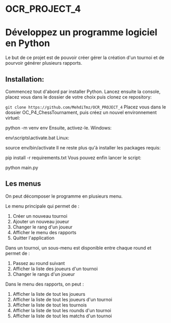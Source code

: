 # OCR_PROJECT_4
# Développez un programme logiciel en Python

Le but de ce projet est de pouvoir créer gérer la création d'un tournoi et de pourvoir générer plusieurs rapports.

## Installation:
Commencez tout d'abord par installer Python. Lancez ensuite la console, placez vous dans le dossier de votre choix puis clonez ce repository:

```git clone https://github.com/MehdiTmz/OCR_PROJECT_4```
Placez vous dans le dossier OC_P4_ChessTournament, puis créez un nouvel environnement virtuel:

python -m venv env
Ensuite, activez-le. Windows:

env\scripts\activate.bat
Linux:

source env/bin/activate
Il ne reste plus qu'à installer les packages requis:

pip install -r requirements.txt
Vous pouvez enfin lancer le script:

python main.py
## Les menus
On peut décomposer le programme en plusieurs menu.

Le menu principale qui permet de :
  1. Créer un nouveau tournoi
  2. Ajouter un nouveau joueur
  3. Changer le rang d'un joueur
  4. Afficher le menu des rapports
  5. Quitter l'application

Dans un tournoi, un sous-menu est disponible entre chaque round et permet de :
  1. Passez au round suivant
  2. Afficher la liste des joueurs d'un tournoi
  3. Changer le rangs d'un joueur

Dans le menu des rapports, on peut :
  1. Afficher la liste de tout les joueurs
  2. Afficher la liste de tout les joueurs d'un tournoi
  3. Afficher la liste de tout les tournois
  4. Afficher la liste de tout les rounds d'un tournoi
  5. Afficher la liste de tout les matchs d'un tournoi

